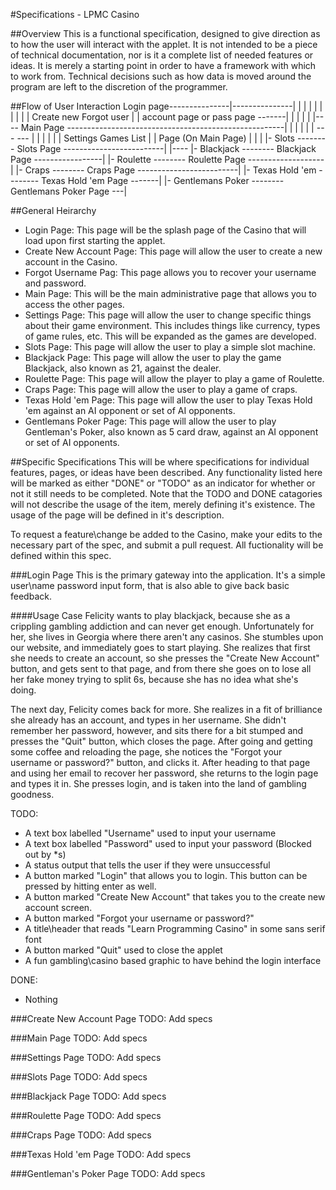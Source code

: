 #Specifications - LPMC Casino

##Overview
This is a functional specification, designed to give direction as to how the user will interact with the applet. 
It is not intended to be a piece of technical documentation, nor is it a complete list of needed features or ideas.
It is merely a starting point in order to have a framework with which to work from. Technical decisions such as how data
is moved around the program are left to the discretion of the programmer.

##Flow of User Interaction
            Login page---------------|---------------|
            |       |                |               |
            |       |                |               |
            |    Create new      Forgot user         |
            |    account page    or pass page -------|
            |       |
            |       |
      |---- Main Page ------------------------------------------------------|
      |     |       |                                                       |
      |   ---       ---                                                     |
      |   |           |                                                     |
      | Settings      Games List                                            |
      |   Page      (On Main Page)                                          |
      |   |           |- Slots -------- Slots Page -------------------------|
      |----           |- Blackjack -------- Blackjack Page -----------------|
                      |- Roulette -------- Roulette Page -------------------|
                      |- Craps -------- Craps Page -------------------------|
                      |- Texas Hold 'em -------- Texas Hold 'em Page -------|
                      |- Gentlemans Poker -------- Gentlemans Poker Page ---|

##General Heirarchy
   - Login Page: This page will be the splash page of the Casino that will load upon first starting the applet.
   - Create New Account Page: This page will allow the user to create a new account in the Casino.
   - Forgot Username Pag: This page allows you to recover your username and password.
   - Main Page: This will be the main administrative page that allows you to access the other pages.
   - Settings Page: This page will allow the user to change specific things about their game environment.
     This includes things like currency, types of game rules, etc. This will be expanded as the games are developed.
   - Slots Page: This page will allow the user to play a simple slot machine.
   - Blackjack Page: This page will allow the user to play the game Blackjack, also known as 21, against the dealer.
   - Roulette Page: This page will allow the player to play a game of Roulette.
   - Craps Page: This page will allow the user to play a game of craps.
   - Texas Hold 'em Page: This page will allow the user to play Texas Hold 'em against an AI opponent or set of AI opponents.
   - Gentlemans Poker Page: This page will allow the user to play Gentleman's Poker, also known as 5 card draw, against an AI opponent or set of AI opponents.
    
##Specific Specifications
   This will be where specifications for individual features, pages, or ideas have been described. Any functionality listed here will be marked as either
   "DONE" or "TODO" as an indicator for whether or not it still needs to be completed. Note that the TODO and DONE catagories will not describe the usage 
   of the item, merely defining it's existence. The usage of the page will be defined in it's description.
   
   To request a feature\change be added to the Casino, make your edits to the necessary part of the spec, and submit a pull request. All fuctionality will be defined within this spec.

###Login Page
This is the primary gateway into the application. It's a simple user\name password input form,
that is also able to give back basic feedback.

####Usage Case
Felicity wants to play blackjack, because she as a crippling gambling addiction and can never get enough. Unfortunately for her,
she lives in Georgia where there aren't any casinos. She stumbles upon our website, and immediately goes to start playing. She 
realizes that first she needs to create an account, so she presses the "Create New Account" button, and gets sent to that page,
and from there she goes on to lose all her fake money trying to split 6s, because she has no idea what she's doing.

The next day, Felicity comes back for more. She realizes in a fit of brilliance she already has an account, and types in her username.
She didn't remember her password, however, and sits there for a bit stumped and presses the "Quit" button, which closes the page. 
After going and getting some coffee and reloading the page, she notices the "Forgot your username or password?" button, and clicks it. 
After heading to that page and using her email to recover her password, she returns to the login page and types it in.
She presses login, and is taken into the land of gambling goodness.

TODO:
- A text box labelled "Username" used to input your username
- A text box labelled "Password" used to input your password (Blocked out by *s)
- A status output that tells the user if they were unsuccessful
- A button marked "Login" that allows you to login. This button can be pressed by hitting enter as well.
- A button marked "Create New Account" that takes you to the create new account screen.
- A button marked "Forgot your username or password?"
- A title\header that reads "Learn Programming Casino" in some sans serif font
- A button marked "Quit" used to close the applet
- A fun gambling\casino based graphic to have behind the login interface

DONE:
- Nothing

###Create New Account Page
TODO: Add specs

###Main Page
TODO: Add specs

###Settings Page
TODO: Add specs

###Slots Page
TODO: Add specs

###Blackjack Page
TODO: Add specs

###Roulette Page
TODO: Add specs

###Craps Page
TODO: Add specs

###Texas Hold 'em Page
TODO: Add specs

###Gentleman's Poker Page
TODO: Add specs